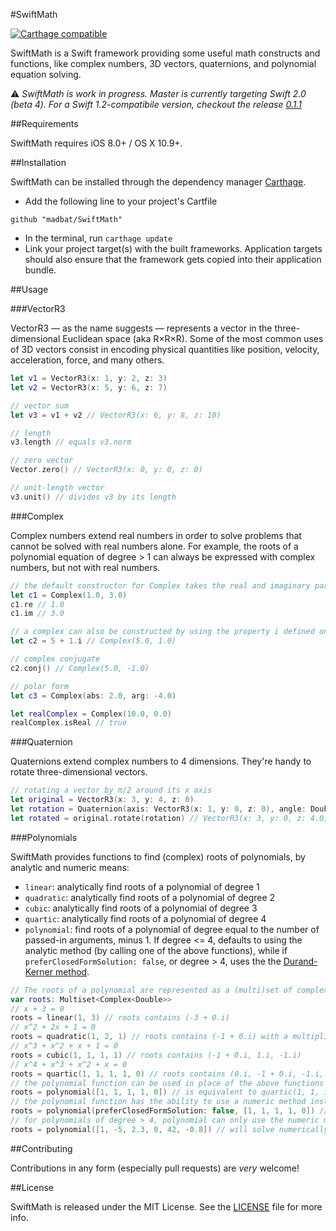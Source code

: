 #SwiftMath

[![Carthage compatible](https://img.shields.io/badge/Carthage-compatible-4BC51D.svg?style=flat)](https://github.com/Carthage/Carthage)

SwiftMath is a Swift framework providing some useful math constructs and functions, like complex numbers, 3D vectors, quaternions, and polynomial equation solving.

:warning: *SwiftMath is work in progress. Master is currently targeting Swift 2.0 (beta 4).
For a Swift 1.2-compatibile version, checkout the release [0.1.1](https://github.com/madbat/SwiftMath/releases/tag/v0.1.1)*

##Requirements

SwiftMath requires iOS 8.0+ / OS X 10.9+.

##Installation

SwiftMath can be installed through the dependency manager [Carthage](https://github.com/Carthage/Carthage).
*	Add the following line to your project's Cartfile
```
github "madbat/SwiftMath"
```
*	In the terminal, run `carthage update`
*	Link your project target(s) with the built frameworks. Application targets should also ensure that the framework gets copied into their application bundle.

##Usage

###VectorR3

VectorR3 — as the name suggests — represents a vector in the three-dimensional Euclidean space (aka R×R×R).
Some of the most common uses of 3D vectors consist in encoding physical quantities like position, velocity, acceleration, force, and many others.

```swift
let v1 = VectorR3(x: 1, y: 2, z: 3)
let v2 = VectorR3(x: 5, y: 6, z: 7)

// vector sum
let v3 = v1 + v2 // VectorR3(x: 6, y: 8, z: 10)

// length
v3.length // equals v3.norm

// zero vector
Vector.zero() // VectorR3(x: 0, y: 0, z: 0)

// unit-length vector
v3.unit() // divides v3 by its length
```

###Complex

Complex numbers extend real numbers in order to solve problems that cannot be solved with real numbers alone.
For example, the roots of a polynomial equation of degree > 1 can always be expressed with complex numbers, but not with real numbers.

```swift
// the default constructor for Complex takes the real and imaginary parts as parameters
let c1 = Complex(1.0, 3.0)
c1.re // 1.0
c1.im // 3.0

// a complex can also be constructed by using the property i defined on Float and Double
let c2 = 5 + 1.i // Complex(5.0, 1.0)

// complex conjugate
c2.conj() // Complex(5.0, -1.0)

// polar form
let c3 = Complex(abs: 2.0, arg: -4.0)

let realComplex = Complex(10.0, 0.0)
realComplex.isReal // true
```

###Quaternion

Quaternions extend complex numbers to 4 dimensions.
They're handy to rotate three-dimensional vectors.

```swift
// rotating a vector by π/2 around its x axis
let original = VectorR3(x: 3, y: 4, z: 0)
let rotation = Quaternion(axis: VectorR3(x: 1, y: 0, z: 0), angle: Double.PI/2.0)
let rotated = original.rotate(rotation) // VectorR3(x: 3, y: 0, z: 4.0)
```

###Polynomials

SwiftMath provides functions to find (complex) roots of polynomials, by analytic and numeric means:
-	`linear`: analytically find roots of a polynomial of degree 1
-	`quadratic`: analytically find roots of a polynomial of degree 2
-	`cubic`: analytically find roots of a polynomial of degree 3
-	`quartic`: analytically find roots of a polynomial of degree 4
-	`polynomial`: find roots of a polynomial of degree equal to the number of passed-in arguments, minus 1. If degree <= 4, defaults to using the analytic method (by calling one of the above functions), while if `preferClosedFormSolution: false`, or degree > 4, uses the the [Durand-Kerner method](http://en.wikipedia.org/wiki/Durand%E2%80%93Kerner_method).

```swift
// The roots of a polynomial are represented as a (multi)set of complex numbers
var roots: Multiset<Complex<Double>>
// x + 3 = 0
roots = linear(1, 3) // roots contains (-3 + 0.i)
// x^2 + 2x + 1 = 0
roots = quadratic(1, 2, 1) // roots contains (-1 + 0.i) with a multiplicity of 2
// x^3 + x^2 + x + 1 = 0
roots = cubic(1, 1, 1, 1) // roots contains (-1 + 0.i, 1.i, -1.i)
// x^4 + x^3 + x^2 + x = 0
roots = quartic(1, 1, 1, 1, 0) // roots contains (0.i, -1 + 0.i, -1.i, 1.i)
// the polynomial function can be used in place of the above functions
roots = polynomial([1, 1, 1, 1, 0]) // is equivalent to quartic(1, 1, 1, 1, 0)
// the polynomial function has the ability to use a numeric method instead of the analytic one
roots = polynomial(preferClosedFormSolution: false, [1, 1, 1, 1, 0]) // roots will be a very close approximation to the analytic ones
// for polynomials of degree > 4, polynomial can only use the numeric method
roots = polynomial([1, -5, 2.3, 0, 42, -0.8]) // will solve numerically the polynomial x^5 - 5x^4 + 2.3x^3 + 42x - 0.8 = 0

```

##Contributing

Contributions in any form (especially pull requests) are _very_ welcome!

##License

SwiftMath is released under the MIT License. See the [LICENSE](https://github.com/madbat/SwiftMath/blob/master/LICENSE) file for more info.
